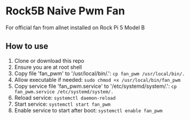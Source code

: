 # Rock5B Naive Pwm Fan
For official fan from allnet installed on Rock Pi 5 Model B

## How to use
1. Clone or download this repo
1. Ensure you are at root shell
1. Copy file 'fan_pwm' to '/usr/local/bin/.': `cp fan_pwm /usr/local/bin/.`
1. Allow executable if needed: `sudo chmod +x /usr/local/bin/fan_pwm`
1. Copy service file 'fan_pwm.service' to '/etc/systemd/system/.': `cp fan_pwm.service /etc/systemd/system/.`
1. Reload service: `systemctl daemon-reload`
1. Start service: `systemctl start fan_pwm`
1. Enable service to start after boot: `systemctl enable fan_pwm`
